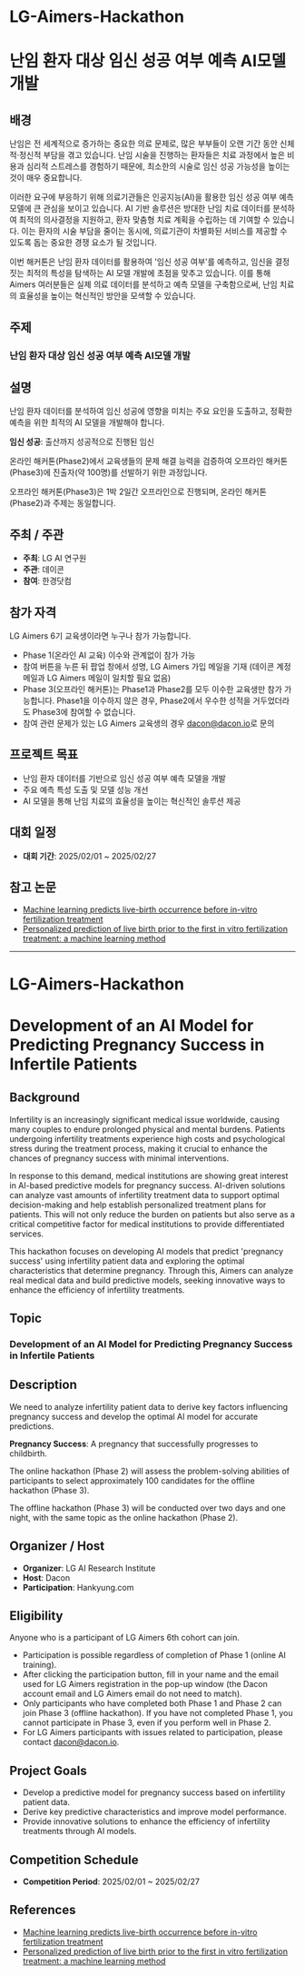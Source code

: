 # LG-Aimers-Hackathon

# 난임 환자 대상 임신 성공 여부 예측 AI모델 개발

## 배경

난임은 전 세계적으로 증가하는 중요한 의료 문제로, 많은 부부들이 오랜 기간 동안 신체적·정신적 부담을 겪고 있습니다. 난임 시술을 진행하는 환자들은 치료 과정에서 높은 비용과 심리적 스트레스를 경험하기 때문에, 최소한의 시술로 임신 성공 가능성을 높이는 것이 매우 중요합니다.

이러한 요구에 부응하기 위해 의료기관들은 인공지능(AI)을 활용한 임신 성공 여부 예측 모델에 큰 관심을 보이고 있습니다. AI 기반 솔루션은 방대한 난임 치료 데이터를 분석하여 최적의 의사결정을 지원하고, 환자 맞춤형 치료 계획을 수립하는 데 기여할 수 있습니다. 이는 환자의 시술 부담을 줄이는 동시에, 의료기관이 차별화된 서비스를 제공할 수 있도록 돕는 중요한 경쟁 요소가 될 것입니다.

이번 해커톤은 난임 환자 데이터를 활용하여 '임신 성공 여부'를 예측하고, 임신을 결정짓는 최적의 특성을 탐색하는 AI 모델 개발에 초점을 맞추고 있습니다. 이를 통해 Aimers 여러분들은 실제 의료 데이터를 분석하고 예측 모델을 구축함으로써, 난임 치료의 효율성을 높이는 혁신적인 방안을 모색할 수 있습니다.

## 주제

### 난임 환자 대상 임신 성공 여부 예측 AI모델 개발

## 설명

난임 환자 데이터를 분석하여 임신 성공에 영향을 미치는 주요 요인을 도출하고, 정확한 예측을 위한 최적의 AI 모델을 개발해야 합니다.

**임신 성공**: 출산까지 성공적으로 진행된 임신

온라인 해커톤(Phase2)에서 교육생들의 문제 해결 능력을 검증하여 오프라인 해커톤(Phase3)에 진출자(약 100명)를 선발하기 위한 과정입니다.

오프라인 해커톤(Phase3)은 1박 2일간 오프라인으로 진행되며, 온라인 해커톤(Phase2)과 주제는 동일합니다.

## 주최 / 주관

- **주최**: LG AI 연구원
- **주관**: 데이콘
- **참여**: 한경닷컴

## 참가 자격

LG Aimers 6기 교육생이라면 누구나 참가 가능합니다.

- Phase 1(온라인 AI 교육) 이수와 관계없이 참가 가능
- 참여 버튼을 누른 뒤 팝업 창에서 성명, LG Aimers 가입 메일을 기재 (데이콘 계정 메일과 LG Aimers 메일이 일치할 필요 없음)
- Phase 3(오프라인 해커톤)는 Phase1과 Phase2를 모두 이수한 교육생만 참가 가능합니다. Phase1을 이수하지 않은 경우, Phase2에서 우수한 성적을 거두었더라도 Phase3에 참여할 수 없습니다.
- 참여 관련 문제가 있는 LG Aimers 교육생의 경우 [dacon@dacon.io](mailto:dacon@dacon.io)로 문의

## 프로젝트 목표

- 난임 환자 데이터를 기반으로 임신 성공 여부 예측 모델을 개발
- 주요 예측 특성 도출 및 모델 성능 개선
- AI 모델을 통해 난임 치료의 효율성을 높이는 혁신적인 솔루션 제공

## 대회 일정

- **대회 기간**: 2025/02/01 ~ 2025/02/27

## 참고 논문

- [Machine learning predicts live-birth occurrence before in-vitro fertilization treatment](https://www.nature.com/articles/s41598-020-76928-z)
- [Personalized prediction of live birth prior to the first in vitro fertilization treatment: a machine learning method](https://translational-medicine.biomedcentral.com/articles/10.1186/s12967-019-2062-5)

---

# LG-Aimers-Hackathon

# Development of an AI Model for Predicting Pregnancy Success in Infertile Patients

## Background

Infertility is an increasingly significant medical issue worldwide, causing many couples to endure prolonged physical and mental burdens. Patients undergoing infertility treatments experience high costs and psychological stress during the treatment process, making it crucial to enhance the chances of pregnancy success with minimal interventions.

In response to this demand, medical institutions are showing great interest in AI-based predictive models for pregnancy success. AI-driven solutions can analyze vast amounts of infertility treatment data to support optimal decision-making and help establish personalized treatment plans for patients. This will not only reduce the burden on patients but also serve as a critical competitive factor for medical institutions to provide differentiated services.

This hackathon focuses on developing AI models that predict 'pregnancy success' using infertility patient data and exploring the optimal characteristics that determine pregnancy. Through this, Aimers can analyze real medical data and build predictive models, seeking innovative ways to enhance the efficiency of infertility treatments.

## Topic

### Development of an AI Model for Predicting Pregnancy Success in Infertile Patients

## Description

We need to analyze infertility patient data to derive key factors influencing pregnancy success and develop the optimal AI model for accurate predictions.

**Pregnancy Success**: A pregnancy that successfully progresses to childbirth.

The online hackathon (Phase 2) will assess the problem-solving abilities of participants to select approximately 100 candidates for the offline hackathon (Phase 3).

The offline hackathon (Phase 3) will be conducted over two days and one night, with the same topic as the online hackathon (Phase 2).

## Organizer / Host

- **Organizer**: LG AI Research Institute
- **Host**: Dacon
- **Participation**: Hankyung.com

## Eligibility

Anyone who is a participant of LG Aimers 6th cohort can join.

- Participation is possible regardless of completion of Phase 1 (online AI training).
- After clicking the participation button, fill in your name and the email used for LG Aimers registration in the pop-up window (the Dacon account email and LG Aimers email do not need to match).
- Only participants who have completed both Phase 1 and Phase 2 can join Phase 3 (offline hackathon). If you have not completed Phase 1, you cannot participate in Phase 3, even if you perform well in Phase 2.
- For LG Aimers participants with issues related to participation, please contact [dacon@dacon.io](mailto:dacon@dacon.io).

## Project Goals

- Develop a predictive model for pregnancy success based on infertility patient data.
- Derive key predictive characteristics and improve model performance.
- Provide innovative solutions to enhance the efficiency of infertility treatments through AI models.

## Competition Schedule

- **Competition Period**: 2025/02/01 ~ 2025/02/27

## References

- [Machine learning predicts live-birth occurrence before in-vitro fertilization treatment](https://www.nature.com/articles/s41598-020-76928-z)
- [Personalized prediction of live birth prior to the first in vitro fertilization treatment: a machine learning method](https://translational-medicine.biomedcentral.com/articles/10.1186/s12967-019-2062-5)
